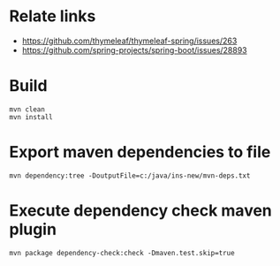 # Relate links

* https://github.com/thymeleaf/thymeleaf-spring/issues/263
* https://github.com/spring-projects/spring-boot/issues/28893


# Build
```shell
mvn clean
mvn install
```

# Export maven dependencies to file
```shell
mvn dependency:tree -DoutputFile=c:/java/ins-new/mvn-deps.txt
```

# Execute dependency check maven plugin
```shell
mvn package dependency-check:check -Dmaven.test.skip=true
```
